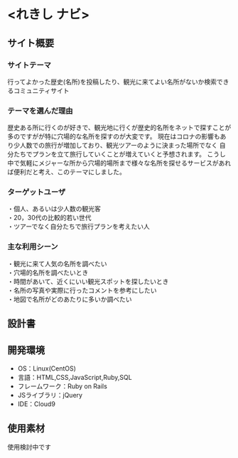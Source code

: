 # <れきし ナビ>

## サイト概要
### サイトテーマ
行ってよかった歴史(名所)を投稿したり、観光に来てよい名所がないか検索できるコミュニティサイト 

### テーマを選んだ理由
歴史ある所に行くのが好きで、観光地に行くが歴史的名所をネットで探すことが多のですがが特に穴場的な名所を探すのが大変です。
現在はコロナの影響もあり少人数での旅行が増加しており、観光ツアーのように決まった場所でなく
自分たちでプランを立て旅行していくことが増えていくと予想されます。
こうし中で気軽にメジャーな所から穴場的場所まで様々な名所を探せるサービスがあれば便利だと考え、このテーマにしました。

### ターゲットユーザ
・個人、あるいは少人数の観光客  
・20，30代の比較的若い世代  
・ツアーでなく自分たちで旅行プランを考えたい人


### 主な利用シーン
・観光に来て人気の名所を調べたい  
・穴場的名所を調べたいとき  
・時間があいて、近くにいい観光スポットを探したいとき  
・名所の写真や実際に行ったコメントを参考にしたい  
・地図で名所がどのあたりに多いか調べたい

## 設計書

## 開発環境
- OS：Linux(CentOS)
- 言語：HTML,CSS,JavaScript,Ruby,SQL
- フレームワーク：Ruby on Rails
- JSライブラリ：jQuery
- IDE：Cloud9

## 使用素材
使用検討中です